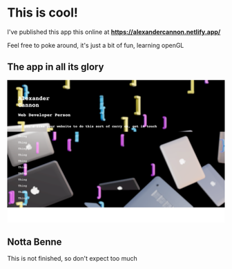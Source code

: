 # This is cool!

I've published this app this online at **https://alexandercannon.netlify.app/**

Feel free to poke around, it's just a bit of fun, learning openGL

## The app in all its glory

![Screen shot of app](screencapture-alexandercannon-netlify-app-2022-01-27-15_12_24.png)

## Notta Benne

This is not finished, so don't expect too much
